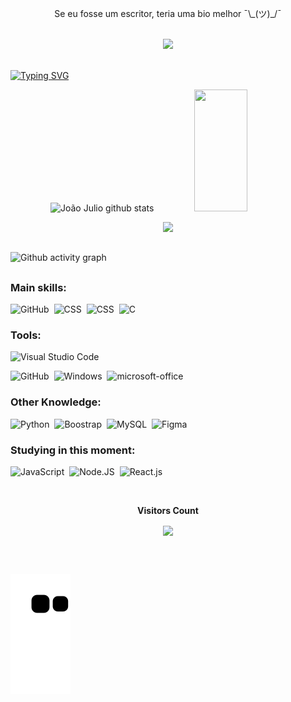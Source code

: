 
<p align="center">
  Se eu fosse um escritor, teria uma bio melhor  ¯\_(ツ)_/¯
</p>

<br>
<div align="center">  
<a href="https://www.instagram.com/joaojvob/" target="_blank" rel="noopener noreferrer"><img src="https://img.shields.io/badge/-Instagram-%23E4405F?style=for-the-badge&logo=instagram&logoColor=white"</a>
</div>
<br>

[![Typing SVG](https://readme-typing-svg.herokuapp.com/?color=ff6e96&size=35&center=true&vCenter=true&width=1000&lines=+HELLO,+MY+NAME+is+João+Julio+Veriato+Oliveira+Benigno;I'm+21+years+old;I+from+Brasil,+MG;I+study+Computer+Science+at+Rede+Doctum;Be+Welcome!+:%29)](https://git.io/typing-svg)


<div align="center">  
  <img width="49%" height="195px" src="https://github-readme-stats.vercel.app/api?username=JJVOB&show_icons=true&count_private=true&hide_border=true&title_color=ff6e96&icon_color=ff6e96&text_color=c9d1d9&bg_color=0d1117" alt="João Julio github stats" /> 
  <img width="41%" height="195px" src="https://github-readme-stats.vercel.app/api/top-langs/?username=JJVOB&layout=compact&hide_border=true&title_color=ff6e96&text_color=c9d1d9&bg_color=0d1117" />
</div>


<p align="center">
  <img src="https://github-profile-trophy.vercel.app/?username=JJVOB&theme=dracula&row=2&no-bg=true&column=3&margin-w=15&margin-h=15" />
</p>


## 
![Github activity graph](https://github-readme-activity-graph.cyclic.app/graph?username=JJVOB&theme=dracula)
## 


### Main skills:
![GitHub](https://img.shields.io/badge/-GitHub-0D1117?style=for-the-badge&logo=github&labelColor=0D1117)&nbsp;
![CSS](https://img.shields.io/badge/-CSS-0D1117?style=for-the-badge&logo=CSS3&logoColor=1572B6&labelColor=0D1117)&nbsp;
![CSS](https://img.shields.io/badge/-CSS-0D1117?style=for-the-badge&logo=CSS3&logoColor=1572B6&labelColor=0D1117)&nbsp;
![C](https://img.shields.io/badge/-cSharp-0D1117?style=for-the-badge&logo=csharp&logoColor=purple&labelColor=0D1117)&nbsp; 

### Tools:
![Visual Studio Code](https://img.shields.io/badge/-Visual%20Studio%20Code-0D1117?style=for-the-badge&logo=visual-studio-code&logoColor=007ACC&labelColor=0D1117)&nbsp;
<!-- ![Git](https://img.shields.io/badge/-Git-0D1117?style=for-the-badge&logo=git&labelColor=0D1117)&nbsp; -->
![GitHub](https://img.shields.io/badge/-GitHub-0D1117?style=for-the-badge&logo=github&labelColor=0D1117)&nbsp;
![Windows](https://img.shields.io/badge/-Windows-0D1117?style=for-the-badge&logo=windows&labelColor=0D1117)&nbsp;
![microsoft-office](https://img.shields.io/badge/-microsoft_office-0D1117?style=for-the-badge&logo=microsoft-office&labelColor=0D1117)&nbsp;

### Other Knowledge:
![Python](https://img.shields.io/badge/-python-0D1117?style=for-the-badge&logo=python&logoColor=1572B6&labelColor=0D1117)&nbsp;
![Boostrap](https://img.shields.io/badge/-boostrap-0D1117?style=for-the-badge&logo=bootstrap&labelColor=0D1117)&nbsp;
![MySQL](https://img.shields.io/badge/-mysql-0D1117?style=for-the-badge&logo=mysql&labelColor=0D1117)&nbsp;
![Figma](https://img.shields.io/badge/-figma-0D1117?style=for-the-badge&logo=figma&labelColor=0D1117)&nbsp;
  
### Studying in this moment:
![JavaScript](https://img.shields.io/badge/-JavaScript-0D1117?style=for-the-badge&logo=javascript&labelColor=0D1117&textColor=0D1117)&nbsp;
![Node.JS](https://img.shields.io/badge/-Node.JS-0D1117?style=for-the-badge&logo=node.js&labelColor=0D1117&textColor=0D1117)&nbsp;
![React.js](https://img.shields.io/badge/-React.js-0D1117?style=for-the-badge&logo=react&labelColor=0D1117)&nbsp;



  
</div>
<div align="center">
  <br>
  <p align="centre"><b>Visitors Count</b></p>  
  <p align="center"><img align="center" src="https://profile-counter.glitch.me/{MthAlvarez}/count.svg" /></p> 
  <br>
  </div>
  
## 
![Snake animation](https://github.com/JJVOB/JJVOB/blob/output/github-contribution-grid-snake.svg)
## 
